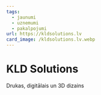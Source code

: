 ```yaml
---
tags:
  - jaunumi
  - uznemumi
  - pakalpojumi
url: https://kldsolutions.lv
card_image: /kldsolutions.lv.webp
---
```


# KLD Solutions

Drukas, digitālais un 3D dizains
